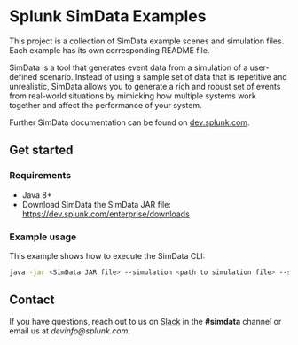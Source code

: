 # Splunk SimData Examples

This project is a collection of SimData example scenes and simulation files.
Each example has its own corresponding README file.

SimData is a tool that generates event data from a simulation of a user-defined scenario. Instead of using a sample set of data that is repetitive and unrealistic, SimData allows you to generate a rich and robust set of events from real-world situations by mimicking how multiple systems work together and affect the performance of your system.

Further SimData documentation can be found on [dev.splunk.com](https://dev.splunk.com/enterprise/downloads).

## Get started

### Requirements

* Java 8+
* Download SimData the SimData JAR file: https://dev.splunk.com/enterprise/downloads

### Example usage

This example shows how to execute the SimData CLI:

```sh
java -jar <SimData JAR file> --simulation <path to simulation file> --scene <path to scene file>
```

## Contact
If you have questions, reach out to us on [Slack](https://splunkdevplatform.slack.com) in the **#simdata** channel or email us at _devinfo@splunk.com_.